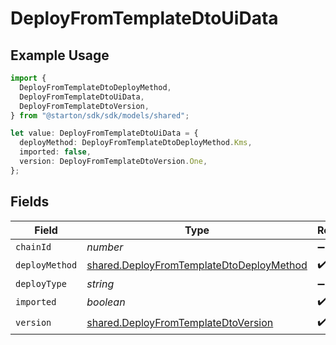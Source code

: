 # DeployFromTemplateDtoUiData

## Example Usage

```typescript
import {
  DeployFromTemplateDtoDeployMethod,
  DeployFromTemplateDtoUiData,
  DeployFromTemplateDtoVersion,
} from "@starton/sdk/sdk/models/shared";

let value: DeployFromTemplateDtoUiData = {
  deployMethod: DeployFromTemplateDtoDeployMethod.Kms,
  imported: false,
  version: DeployFromTemplateDtoVersion.One,
};
```

## Fields

| Field                                                                                                       | Type                                                                                                        | Required                                                                                                    | Description                                                                                                 |
| ----------------------------------------------------------------------------------------------------------- | ----------------------------------------------------------------------------------------------------------- | ----------------------------------------------------------------------------------------------------------- | ----------------------------------------------------------------------------------------------------------- |
| `chainId`                                                                                                   | *number*                                                                                                    | :heavy_minus_sign:                                                                                          | N/A                                                                                                         |
| `deployMethod`                                                                                              | [shared.DeployFromTemplateDtoDeployMethod](../../../sdk/models/shared/deployfromtemplatedtodeploymethod.md) | :heavy_check_mark:                                                                                          | N/A                                                                                                         |
| `deployType`                                                                                                | *string*                                                                                                    | :heavy_minus_sign:                                                                                          | N/A                                                                                                         |
| `imported`                                                                                                  | *boolean*                                                                                                   | :heavy_check_mark:                                                                                          | N/A                                                                                                         |
| `version`                                                                                                   | [shared.DeployFromTemplateDtoVersion](../../../sdk/models/shared/deployfromtemplatedtoversion.md)           | :heavy_check_mark:                                                                                          | N/A                                                                                                         |